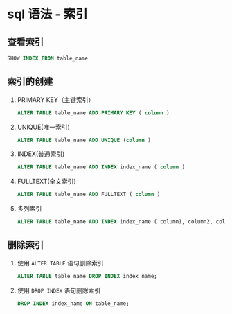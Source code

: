 # sql 语法 - 索引

## 查看索引

```sql
SHOW INDEX FROM table_name
```

## 索引的创建

1. PRIMARY KEY（主键索引）
   ```sql
   ALTER TABLE table_name ADD PRIMARY KEY ( column )
   ```

2. UNIQUE(唯一索引)
   ```sql
   ALTER TABLE table_name ADD UNIQUE (column )
   ```

3. INDEX(普通索引)
   ```sql
   ALTER TABLE table_name ADD INDEX index_name ( column )
   ```

4. FULLTEXT(全文索引)
   ```sql
   ALTER TABLE table_name ADD FULLTEXT ( column )
   ```

5. 多列索引
   ```sql
   ALTER TABLE table_name ADD INDEX index_name ( column1, column2, column3 )
   ```

## 删除索引

1. 使用 ```ALTER TABLE``` 语句删除索引
   ```sql
   ALTER TABLE table_name DROP INDEX index_name;
   ```

2. 使用 ```DROP INDEX``` 语句删除索引
   ```sql
   DROP INDEX index_name ON table_name;
   ```
